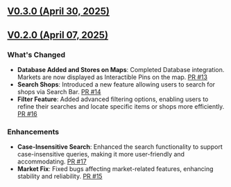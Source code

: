 ## [V0.3.0 (April 30, 2025)](https://github.com/LEIC-ES-2024-25/2LEIC08T1/compare/Sprint-1-End...v0.3)

## [V0.2.0 (April 07, 2025)](https://github.com/LEIC-ES-2024-25/2LEIC08T1/compare/VerticalPrototype...Sprint-1-End)

### What's Changed

- **Database Added and Stores on Maps**: Completed Database integration. Markets are now displayed as Interactible Pins on the map. [PR #13](https://github.com/LEIC-ES-2024-25/2LEIC08T1/pull/13)
- **Search Shops**: Introduced a new feature allowing users to search for shops via Search Bar. [PR #14](https://github.com/LEIC-ES-2024-25/2LEIC08T1/pull/14)
- **Filter Feature**: Added advanced filtering options, enabling users to refine their searches and locate specific items or shops more efficiently. [PR #16](https://github.com/LEIC-ES-2024-25/2LEIC08T1/pull/16)

### Enhancements
- **Case-Insensitive Search**: Enhanced the search functionality to support case-insensitive queries, making it more user-friendly and accommodating. [PR #17](https://github.com/LEIC-ES-2024-25/2LEIC08T1/pull/17)
- **Market Fix**: Fixed bugs affecting market-related features, enhancing stability and reliability. [PR #15](https://github.com/LEIC-ES-2024-25/2LEIC08T1/pull/15)

